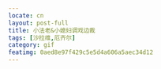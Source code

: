 ```yaml
---
locate: cn
layout: post-full
title: 小法老&小媳妇调戏边裁
tags: [沙拉维,厄齐尔]
category: gif
featimg: 0aed8e97f429c5e5d4a606a5aec34d12
---
```

